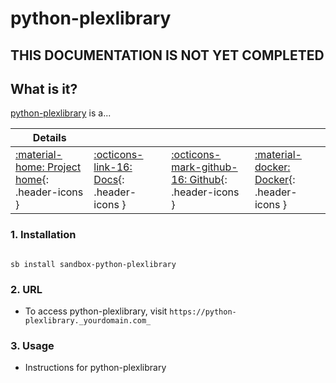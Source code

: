 # python-plexlibrary

## THIS DOCUMENTATION IS NOT YET COMPLETED

## What is it?

[python-plexlibrary](https://github.com/adamgot/python-plexlibrary) is a...

| Details     |             |             |             |
|-------------|-------------|-------------|-------------|
| [:material-home: Project home](https://python-plexlibrary.url){: .header-icons } | [:octicons-link-16: Docs](https://python-plexlibrary.docs.url){: .header-icons } | [:octicons-mark-github-16: Github](https://github.com/python-plexlibrary/python-plexlibrary){: .header-icons } | [:material-docker: Docker](https://hub.docker.com/r/python-plexlibrary/python-plexlibrary){: .header-icons }|

### 1. Installation

``` shell

sb install sandbox-python-plexlibrary

```

### 2. URL

- To access python-plexlibrary, visit `https://python-plexlibrary._yourdomain.com_`

### 3. Usage

- Instructions for python-plexlibrary
